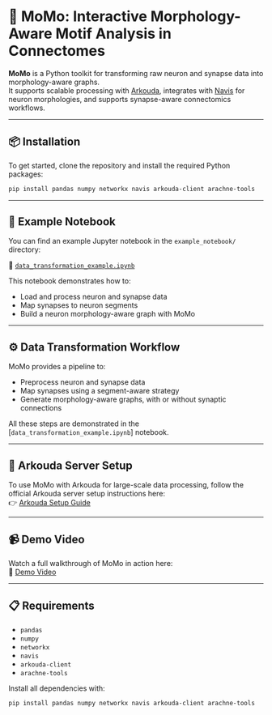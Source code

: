# 🧠 MoMo: Interactive Morphology-Aware Motif Analysis in Connectomes

**MoMo** is a Python toolkit for transforming raw neuron and synapse data into morphology-aware graphs.  
It supports scalable processing with [Arkouda](https://github.com/Bears-R-Us/arkouda), integrates with [Navis](https://github.com/navis-org/navis) for neuron morphologies, and supports synapse-aware connectomics workflows.

---

## 📦 Installation

To get started, clone the repository and install the required Python packages:

```bash
pip install pandas numpy networkx navis arkouda-client arachne-tools
```

---

## 📓 Example Notebook

You can find an example Jupyter notebook in the `example_notebook/` directory:

📁 [`data_transformation_example.ipynb`](data_transformation_example.ipynb)

This notebook demonstrates how to:
- Load and process neuron and synapse data
- Map synapses to neuron segments
- Build a neuron morphology-aware graph with MoMo

---

## ⚙️ Data Transformation Workflow

MoMo provides a pipeline to:
- Preprocess neuron and synapse data
- Map synapses using a segment-aware strategy
- Generate morphology-aware graphs, with or without synaptic connections

All these steps are demonstrated in the [`data_transformation_example.ipynb`] notebook.

---

## 🧰 Arkouda Server Setup

To use MoMo with Arkouda for large-scale data processing, follow the official Arkouda server setup instructions here:  
👉 [Arkouda Setup Guide](https://github.com/Bears-R-Us/arkouda-njit/tree/main)

---

## 📹 Demo Video

Watch a full walkthrough of MoMo in action here:  
🎥 [Demo Video](https://placeholder.link/to-demo-video)

---

## 📋 Requirements

- `pandas`
- `numpy`
- `networkx`
- `navis`
- `arkouda-client`
- `arachne-tools`

Install all dependencies with:

```bash
pip install pandas numpy networkx navis arkouda-client arachne-tools


